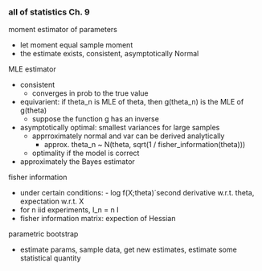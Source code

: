 ### all of statistics Ch. 9

moment estimator of parameters
- let moment equal sample moment
- the estimate exists, consistent, asymptotically Normal

MLE estimator
- consistent
  - converges in prob to the true value
- equivarient: if theta_n is MLE of theta, then g(theta_n) is the MLE of g(theta)
  - suppose the function g has an inverse
- asymptotically optimal: smallest variances for large samples
  - apprroximately normal and var can be derived analytically
    - approx. theta_n ~ N(theta, sqrt(1 / fisher_information(theta)))
  - optimality if the model is correct
- approximately the Bayes estimator

fisher information
- under certain conditions: - log f(X;theta)´second derivative w.r.t. theta, expectation w.r.t. X
- for n iid experiments, I_n = n I
- fisher information matrix: expection of Hessian

parametric bootstrap
- estimate params, sample data, get new estimates, estimate some statistical quantity